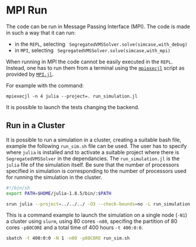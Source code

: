 # MPI Run
The code can be run in Message Passing Interface (MPI). 
The code is made in such a way that it can run:
 - in the `REPL`, selecting ` SegregatedVMSSolver.solve(simcase,with_debug)`
 - in `MPI`, selecting ` SegregatedVMSSolver.solve(simcase,with_mpi)`

 When running in MPI the code cannot be easily executed in the `REPL`. Instead, one has to run them from a terminal using the [`mpiexecjl`](https://juliaparallel.org/MPI.jl/stable/configuration/#Julia-wrapper-for-mpiexec) script as provided by [`MPI.jl`](https://github.com/JuliaParallel/MPI.jl). 

For example with the command: 

 `mpiexecjl -n 4 julia --project=. run_simulation.jl`

It is possible to launch the tests changing the backend.

## Run in a Cluster
It is possible to run a simulation in a cluster, creating a suitable bash file, example the following `run_sim.sh` file can be used.
The user has to specify where `julia` is installed and to activate a suitable project where there is `SegregatedVMSSolver` in the dependancies. The `run_simulation.jl` is the `julia` file of the simulation itself. Be sure that the number of processors specified in simulation is corresponding to the number of processors used for running the simulation in the cluster.

```bash
#!/bin/sh
export PATH=$HOME/julia-1.8.5/bin/:$PATH

srun julia --project=../../../ -O3 --check-bounds=no -L run_simulation.jl
```

This is a command example to launch the simulation on a single node (`-N1`) a cluster using `slurm`, using 80 cores `-n80`, specifing the partition of 80 cores `-p80CORE` and a total time of 400 hours `-t 400:0:0`.
```bash
sbatch -t 400:0:0 -N 1 -n80 -p80CORE run_sim.sh
```